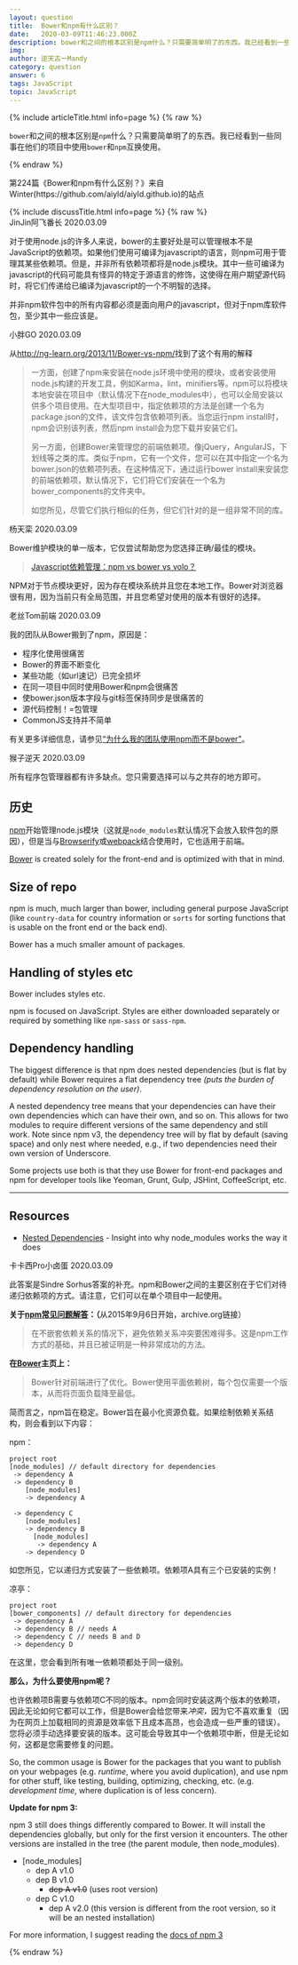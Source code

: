 ```yaml
---
layout: question
title:  Bower和npm有什么区别？
date:   2020-03-09T11:46:23.000Z
description: bower和之间的根本区别是npm什么？只需要简单明了的东西。我已经看到一些同事在他们的项目中使用bower和npm互换使用。...
img: 
author: 逆天古一Mandy
category: question
answer: 6
tags: JavaScript
topic: JavaScript
---
```

<div class="article-root">
  <div class="article">
    {% include articleTitle.html info=page %}
    {% raw %}
    <div class="article-content"><p><font style="vertical-align: inherit;"></font><code>bower</code><font style="vertical-align: inherit;"><font style="vertical-align: inherit;">和</font><font style="vertical-align: inherit;">之间的根本区别是</font></font><code>npm</code><font style="vertical-align: inherit;"><font style="vertical-align: inherit;">什么？</font><font style="vertical-align: inherit;">只需要简单明了的东西。</font><font style="vertical-align: inherit;">我已经看到一些同事</font><font style="vertical-align: inherit;">在他们的项目中</font><font style="vertical-align: inherit;">使用</font></font><code>bower</code><font style="vertical-align: inherit;"><font style="vertical-align: inherit;">和</font></font><code>npm</code><font style="vertical-align: inherit;"><font style="vertical-align: inherit;">互换</font><font style="vertical-align: inherit;">使用</font><font style="vertical-align: inherit;">。</font></font></p></div>
    {% endraw %}
  </div>
  <p class="winter_mark">第224篇《Bower和npm有什么区别？》来自Winter(https://github.com/aiyld/aiyld.github.io)的站点</p>
  <div class="discuss-wrapper">
    {% include discussTitle.html info=page %}
    {% raw %}
    <div class="discuss-list">
    <div class="discuss-item">
        <div class="discuss-parent">
          <div class="discuss-meta">
            <span class="discuss-user">JinJin阿飞番长</span>
            <span class="discuss-time">2020.03.09</span>
          </div>
          <div class="discuss-comment"><p><font style="vertical-align: inherit;"><font style="vertical-align: inherit;">对于使用node.js的许多人来说，bower的主要好处是可以管理根本不是JavaScript的依赖项。</font><font style="vertical-align: inherit;">如果他们使用可编译为javascript的语言，则npm可用于管理其某些依赖项。</font><font style="vertical-align: inherit;">但是，并非所有依赖项都将是node.js模块。</font><font style="vertical-align: inherit;">其中一些可编译为javascript的代码可能具有怪异的特定于源语言的修饰，这使得在用户期望源代码时，将它们传递给已编译为javascript的一个不明智的选择。</font></font></p>

<p><font style="vertical-align: inherit;"><font style="vertical-align: inherit;">并非npm软件包中的所有内容都必须是面向用户的javascript，但对于npm库软件包，至少其中一些应该是。</font></font></p></div>
        </div></div><div class="discuss-item">
        <div class="discuss-parent">
          <div class="discuss-meta">
            <span class="discuss-user">小胖GO</span>
            <span class="discuss-time">2020.03.09</span>
          </div>
          <div class="discuss-comment"><p><font style="vertical-align: inherit;"><font style="vertical-align: inherit;">从</font><a href="http://ng-learn.org/2013/11/Bower-vs-npm/"><font style="vertical-align: inherit;">http://ng-learn.org/2013/11/Bower-vs-npm/</font></a><font style="vertical-align: inherit;">找到了这个有用的解释</font></font><a href="http://ng-learn.org/2013/11/Bower-vs-npm/"><font style="vertical-align: inherit;"></font></a></p>

<blockquote>
  <p><font style="vertical-align: inherit;"><font style="vertical-align: inherit;">一方面，创建了npm来安装在node.js环境中使用的模块，或者安装使用node.js构建的开发工具，例如Karma，lint，minifiers等。</font><font style="vertical-align: inherit;">npm可以将模块本地安装在项目中（默认情况下在node_modules中），也可以全局安装以供多个项目使用。</font><font style="vertical-align: inherit;">在大型项目中，指定依赖项的方法是创建一个名为package.json的文件，该文件包含依赖项列表。</font><font style="vertical-align: inherit;">当您运行npm install时，npm会识别该列表，然后npm install会为您下载并安装它们。</font></font></p>
  
  <p><font style="vertical-align: inherit;"><font style="vertical-align: inherit;">另一方面，创建Bower来管理您的前端依赖项。</font><font style="vertical-align: inherit;">像jQuery，AngularJS，下划线等之类的库。类似于npm，它有一个文件，您可以在其中指定一个名为bower.json的依赖项列表。</font><font style="vertical-align: inherit;">在这种情况下，通过运行bower install来安装您的前端依赖项，默认情况下，它们将它们安装在一个名为bower_components的文件夹中。</font></font></p>
  
  <p><font style="vertical-align: inherit;"><font style="vertical-align: inherit;">如您所见，尽管它们执行相似的任务，但它们针对的是一组非常不同的库。</font></font></p>
</blockquote></div>
        </div></div><div class="discuss-item">
        <div class="discuss-parent">
          <div class="discuss-meta">
            <span class="discuss-user">杨天栾</span>
            <span class="discuss-time">2020.03.09</span>
          </div>
          <div class="discuss-comment"><p><font style="vertical-align: inherit;"><font style="vertical-align: inherit;">Bower维护模块的单一版本，它仅尝试帮助您为您选择正确/最佳的模块。</font></font></p>

<blockquote>
  <p><a href="https://stackoverflow.com/questions/15092345/javascript-dependency-management-npm-vs-bower-vs-volo/22101165#22101165"><font style="vertical-align: inherit;"><font style="vertical-align: inherit;">Javascript依赖管理：npm vs bower vs volo？</font></font></a></p>
</blockquote>

<p><font style="vertical-align: inherit;"><font style="vertical-align: inherit;">NPM对于节点模块更好，因为存在模块系统并且您在本地工作。</font><font style="vertical-align: inherit;">Bower对浏览器很有用，因为当前只有全局范围，并且您希望对使用的版本有很好的选择。</font></font></p></div>
        </div></div><div class="discuss-item">
        <div class="discuss-parent">
          <div class="discuss-meta">
            <span class="discuss-user">老丝Tom前端</span>
            <span class="discuss-time">2020.03.09</span>
          </div>
          <div class="discuss-comment"><p><font style="vertical-align: inherit;"><font style="vertical-align: inherit;">我的团队从Bower搬到了npm，原因是：</font></font></p>

<ul>
<li><font style="vertical-align: inherit;"><font style="vertical-align: inherit;">程序化使用很痛苦</font></font></li>
<li><font style="vertical-align: inherit;"><font style="vertical-align: inherit;">Bower的界面不断变化</font></font></li>
<li><font style="vertical-align: inherit;"><font style="vertical-align: inherit;">某些功能（如url速记）已完全损坏</font></font></li>
<li><font style="vertical-align: inherit;"><font style="vertical-align: inherit;">在同一项目中同时使用Bower和npm会很痛苦</font></font></li>
<li><font style="vertical-align: inherit;"><font style="vertical-align: inherit;">使bower.json版本字段与git标签保持同步是很痛苦的</font></font></li>
<li><font style="vertical-align: inherit;"><font style="vertical-align: inherit;">源代码控制！=包管理</font></font></li>
<li><font style="vertical-align: inherit;"><font style="vertical-align: inherit;">CommonJS支持并不简单</font></font></li>
</ul>

<p><font style="vertical-align: inherit;"><font style="vertical-align: inherit;">有关更多详细信息，请参见</font></font><a href="https://medium.com/@nickheiner/why-my-team-uses-npm-instead-of-bower-eecfe1b9afcb"><font style="vertical-align: inherit;"><font style="vertical-align: inherit;">“为什么我的团队使用npm而不是bower”</font></font></a><font style="vertical-align: inherit;"><font style="vertical-align: inherit;">。</font></font></p></div>
        </div></div><div class="discuss-item">
        <div class="discuss-parent">
          <div class="discuss-meta">
            <span class="discuss-user">猴子逆天</span>
            <span class="discuss-time">2020.03.09</span>
          </div>
          <div class="discuss-comment"><p><font style="vertical-align: inherit;"><font style="vertical-align: inherit;">所有程序包管理器都有许多缺点。</font><font style="vertical-align: inherit;">您只需要选择可以与之共存的地方即可。</font></font></p>

<h2><font style="vertical-align: inherit;"><font style="vertical-align: inherit;">历史</font></font></h2>

<p><a href="https://www.npmjs.org" rel="noreferrer"><font style="vertical-align: inherit;"><font style="vertical-align: inherit;">npm</font></font></a><font style="vertical-align: inherit;"><font style="vertical-align: inherit;">开始管理node.js模块（这就是</font></font><code>node_modules</code><font style="vertical-align: inherit;"><font style="vertical-align: inherit;">默认情况下</font><font style="vertical-align: inherit;">会放入软件包的原因</font><font style="vertical-align: inherit;">），但是当与</font></font><a href="http://browserify.org/" rel="noreferrer"><font style="vertical-align: inherit;"><font style="vertical-align: inherit;">Browserify</font></font></a><font style="vertical-align: inherit;"><font style="vertical-align: inherit;">或</font></font><a href="https://webpack.js.org/" rel="noreferrer"><font style="vertical-align: inherit;"><font style="vertical-align: inherit;">webpack</font></font></a><font style="vertical-align: inherit;"><font style="vertical-align: inherit;">结合使用时，它也适用于前端</font><font style="vertical-align: inherit;">。</font></font></p>

<p><a href="http://bower.io" rel="noreferrer">Bower</a> is created solely for the front-end and is optimized with that in mind. </p>

<h2>Size of repo</h2>

<p>npm is much, much larger than bower, including general purpose JavaScript (like <code>country-data</code> for country information or <code>sorts</code> for sorting functions that is usable on the front end or the back end).</p>

<p>Bower has a much smaller amount of packages.</p>

<h2>Handling of styles etc</h2>

<p>Bower includes styles etc. </p>

<p>npm is focused on JavaScript. Styles are either downloaded separately or required by something like <code>npm-sass</code> or <code>sass-npm</code>.</p>

<h2>Dependency handling</h2>

<p>The biggest difference is that npm does nested dependencies (but is flat by default) while Bower requires a flat dependency tree <em>(puts the burden of dependency resolution on the user)</em>.</p>

<p>A nested dependency tree means that your dependencies can have their own dependencies which can have their own, and so on. This allows for two modules to require different versions of the same dependency and still work. Note since npm v3, the dependency tree will by flat by default (saving space) and only nest where needed, e.g., if two dependencies need their own version of Underscore. </p>

<p>Some projects use both is that they use Bower for front-end packages and npm for developer tools like Yeoman, Grunt, Gulp, JSHint, CoffeeScript, etc.</p>

<hr>

<h2>Resources</h2>

<ul>
<li><a href="http://maxogden.com/nested-dependencies.html" rel="noreferrer">Nested Dependencies</a> - Insight into why node_modules works the way it does</li>
</ul></div>
        </div></div><div class="discuss-item">
        <div class="discuss-parent">
          <div class="discuss-meta">
            <span class="discuss-user">卡卡西Pro小卤蛋</span>
            <span class="discuss-time">2020.03.09</span>
          </div>
          <div class="discuss-comment"><p><font style="vertical-align: inherit;"><font style="vertical-align: inherit;">此答案是Sindre Sorhus答案的补充。</font><font style="vertical-align: inherit;">npm和Bower之间的主要区别在于它们对待递归依赖项的方式。</font><font style="vertical-align: inherit;">请注意，它们可以在单个项目中一起使用。</font></font></p>

<p><strong><font style="vertical-align: inherit;"><font style="vertical-align: inherit;">关于</font></font><a href="https://web.archive.org/web/20150906022540/https://docs.npmjs.com/misc/faq#why-can-t-npm-just-put-everything-in-one-place-like-other-package-managers" rel="noreferrer"><font style="vertical-align: inherit;"><font style="vertical-align: inherit;">npm常见问题解答</font></font></a><font style="vertical-align: inherit;"><font style="vertical-align: inherit;">：（</font></font></strong><font style="vertical-align: inherit;"><font style="vertical-align: inherit;">从2015年9月6日开始，archive.org链接）</font></font></p>

<blockquote>
  <p><font style="vertical-align: inherit;"><font style="vertical-align: inherit;">在不嵌套依赖关系的情况下，避免依赖关系冲突要困难得多。</font><font style="vertical-align: inherit;">这是npm工作方式的基础，并且已被证明是一种非常成功的方法。</font></font></p>
</blockquote>

<p><strong><font style="vertical-align: inherit;"><font style="vertical-align: inherit;">在</font></font><a href="http://bower.io/" rel="noreferrer"><font style="vertical-align: inherit;"><font style="vertical-align: inherit;">Bower</font></font></a><font style="vertical-align: inherit;"><font style="vertical-align: inherit;">主页上：</font></font></strong></p>

<blockquote>
  <p><font style="vertical-align: inherit;"><font style="vertical-align: inherit;">Bower针对前端进行了优化。</font><font style="vertical-align: inherit;">Bower使用平面依赖树，每个包仅需要一个版本，从而将页面负载降至最低。</font></font></p>
</blockquote>

<p><font style="vertical-align: inherit;"><font style="vertical-align: inherit;">简而言之，npm旨在稳定。</font><font style="vertical-align: inherit;">Bower旨在最小化资源负载。</font><font style="vertical-align: inherit;">如果绘制依赖关系结构，则会看到以下内容：</font></font></p>

<p><font style="vertical-align: inherit;"><font style="vertical-align: inherit;">npm：</font></font></p>

<pre><code>project root<font></font>
[node_modules] // default directory for dependencies<font></font>
 -&gt; dependency A<font></font>
 -&gt; dependency B<font></font>
    [node_modules]<font></font>
    -&gt; dependency A<font></font>
<font></font>
 -&gt; dependency C<font></font>
    [node_modules]<font></font>
    -&gt; dependency B<font></font>
      [node_modules]<font></font>
       -&gt; dependency A <font></font>
    -&gt; dependency D<font></font>
</code></pre>

<p><font style="vertical-align: inherit;"><font style="vertical-align: inherit;">如您所见，它以递归方式安装了一些依赖项。</font><font style="vertical-align: inherit;">依赖项A具有三个已安装的实例！</font></font></p>

<p><font style="vertical-align: inherit;"><font style="vertical-align: inherit;">凉亭：</font></font></p>

<pre><code>project root<font></font>
[bower_components] // default directory for dependencies<font></font>
 -&gt; dependency A<font></font>
 -&gt; dependency B // needs A<font></font>
 -&gt; dependency C // needs B and D<font></font>
 -&gt; dependency D<font></font>
</code></pre>

<p><font style="vertical-align: inherit;"><font style="vertical-align: inherit;">在这里，您会看到所有唯一依赖项都处于同一级别。 </font></font></p>

<p><strong><font style="vertical-align: inherit;"><font style="vertical-align: inherit;">那么，为什么要使用npm呢？</font></font></strong></p>

<p><font style="vertical-align: inherit;"><font style="vertical-align: inherit;">也许依赖项B需要与依赖项C不同的版本。npm会同时安装这两个版本的依赖项，因此无论如何它都可以工作，但是Bower会给您带来</font></font><em><font style="vertical-align: inherit;"><font style="vertical-align: inherit;">冲突，</font></font></em><font style="vertical-align: inherit;"><font style="vertical-align: inherit;">因为它不喜欢重复（因为在网页上加载相同的资源是效率低下且成本高昂，也会造成一些严重的错误）。</font><font style="vertical-align: inherit;">您将必须手动选择要安装的版本。</font><font style="vertical-align: inherit;">这可能会导致其中一个依赖项中断，但是无论如何，这都是您需要修复的问题。</font></font></p>

<p>So, the common usage is Bower for the packages that you want to publish on your webpages (e.g. <em>runtime</em>, where you avoid duplication), and use npm for other stuff, like testing, building, optimizing, checking, etc. (e.g. <em>development time</em>, where duplication is of less concern).</p>

<p><strong>Update for npm 3:</strong></p>

<p>npm 3 still does things differently compared to Bower. It will install the dependencies globally, but only for the first version it encounters.  The other versions are installed in the tree (the parent module, then node_modules).</p>

<ul>
<li>[node_modules]

<ul>
<li>dep A v1.0</li>
<li>dep B v1.0

<ul>
<li><del>dep A v1.0</del> (uses root version)</li>
</ul></li>
<li>dep C v1.0

<ul>
<li>dep A v2.0 (this version is different from the root version, so it will be an nested installation)</li>
</ul></li>
</ul></li>
</ul>

<p>For more information, I suggest reading the <a href="https://docs.npmjs.com/how-npm-works/npm3-dupe" rel="noreferrer">docs of npm 3</a></p></div>
        </div></div>
    </div>
    {% endraw %}
  </div>
<div>
